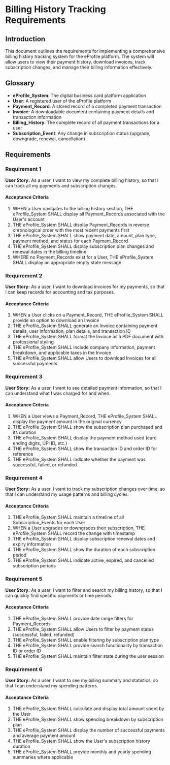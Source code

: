 # Billing History Tracking Requirements

## Introduction

This document outlines the requirements for implementing a comprehensive billing history tracking system for the eProfile platform. The system will allow users to view their payment history, download invoices, track subscription changes, and manage their billing information effectively.

## Glossary

- **eProfile_System**: The digital business card platform application
- **User**: A registered user of the eProfile platform
- **Payment_Record**: A stored record of a completed payment transaction
- **Invoice**: A downloadable document containing payment details and transaction information
- **Billing_History**: The complete record of all payment transactions for a user
- **Subscription_Event**: Any change in subscription status (upgrade, downgrade, renewal, cancellation)

## Requirements

### Requirement 1

**User Story:** As a user, I want to view my complete billing history, so that I can track all my payments and subscription changes.

#### Acceptance Criteria

1. WHEN a User navigates to the billing history section, THE eProfile_System SHALL display all Payment_Records associated with the User's account
2. THE eProfile_System SHALL display Payment_Records in reverse chronological order with the most recent payments first
3. THE eProfile_System SHALL show payment date, amount, plan type, payment method, and status for each Payment_Record
4. THE eProfile_System SHALL display subscription plan changes and renewal dates in the billing timeline
5. WHERE no Payment_Records exist for a User, THE eProfile_System SHALL display an appropriate empty state message

### Requirement 2

**User Story:** As a user, I want to download invoices for my payments, so that I can keep records for accounting and tax purposes.

#### Acceptance Criteria

1. WHEN a User clicks on a Payment_Record, THE eProfile_System SHALL provide an option to download an Invoice
2. THE eProfile_System SHALL generate an Invoice containing payment details, user information, plan details, and transaction ID
3. THE eProfile_System SHALL format the Invoice as a PDF document with professional styling
4. THE eProfile_System SHALL include company information, payment breakdown, and applicable taxes in the Invoice
5. THE eProfile_System SHALL allow Users to download Invoices for all successful payments

### Requirement 3

**User Story:** As a user, I want to see detailed payment information, so that I can understand what I was charged for and when.

#### Acceptance Criteria

1. WHEN a User views a Payment_Record, THE eProfile_System SHALL display the payment amount in the original currency
2. THE eProfile_System SHALL show the subscription plan purchased and its duration
3. THE eProfile_System SHALL display the payment method used (card ending digits, UPI ID, etc.)
4. THE eProfile_System SHALL show the transaction ID and order ID for reference
5. THE eProfile_System SHALL indicate whether the payment was successful, failed, or refunded

### Requirement 4

**User Story:** As a user, I want to track my subscription changes over time, so that I can understand my usage patterns and billing cycles.

#### Acceptance Criteria

1. THE eProfile_System SHALL maintain a timeline of all Subscription_Events for each User
2. WHEN a User upgrades or downgrades their subscription, THE eProfile_System SHALL record the change with timestamp
3. THE eProfile_System SHALL display subscription renewal dates and expiry information
4. THE eProfile_System SHALL show the duration of each subscription period
5. THE eProfile_System SHALL indicate active, expired, and cancelled subscription periods

### Requirement 5

**User Story:** As a user, I want to filter and search my billing history, so that I can quickly find specific payments or time periods.

#### Acceptance Criteria

1. THE eProfile_System SHALL provide date range filters for Payment_Records
2. THE eProfile_System SHALL allow Users to filter by payment status (successful, failed, refunded)
3. THE eProfile_System SHALL enable filtering by subscription plan type
4. THE eProfile_System SHALL provide search functionality by transaction ID or order ID
5. THE eProfile_System SHALL maintain filter state during the user session

### Requirement 6

**User Story:** As a user, I want to see my billing summary and statistics, so that I can understand my spending patterns.

#### Acceptance Criteria

1. THE eProfile_System SHALL calculate and display total amount spent by the User
2. THE eProfile_System SHALL show spending breakdown by subscription plan
3. THE eProfile_System SHALL display the number of successful payments and average payment amount
4. THE eProfile_System SHALL show the User's subscription history duration
5. THE eProfile_System SHALL provide monthly and yearly spending summaries where applicable
